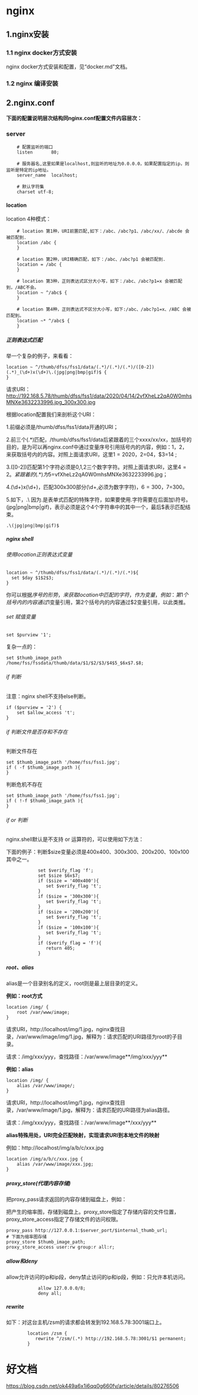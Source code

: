 # nginx

## 1.nginx安装

### 1.1 nginx docker方式安装

nginx docker方式安装和配置，见“docker.md"文档。

### 1.2 nginx 编译安装



## 2.nginx.conf

**下面的配置说明层次结构同nginx.conf配置文件内容层次：**

### server

```nginx
	# 配置监听的端口
    listen       80;
```
```nginx
    # 服务器名,这里如果是localhost,则监听的地址为0.0.0.0，如果配置指定的ip，则监听是特定的ip地址。
    server_name  localhost;
```
```nginx
	# 默认字符集
	charset utf-8;
```



#### location

location 4种模式：

```nginx
    # location 第1种，URI前置匹配,如下：/abc、/abc?p1、/abc/xx/、/abcde 会被匹配到.
    location /abc {
    }
```
```nginx
    # location 第2种，URI精确匹配，如下：/abc、/abc?p1 会被匹配到.
    location = /abc {
    }
```
```nginx
    # location 第3种，正则表达式区分大小写，如下：/abc、/abc?p1=x 会被匹配到，/ABC不会。
    location ~ ^/abc$ {
    }
```
```nginx
    # location 第4种，正则表达式不区分大小写，如下:/abc、/abc?p1=x、/ABC 会被匹配到。
    location ~* ^/abc$ {
    }
```
##### 正则表达式匹配

举一个复杂的例子，来看看：

```nginx
location ~ ^/thumb/dfss/fss1/data/(.*)/(.*)/(.*)/([0-2])(.*)_(\d+)x(\d+)\.(jpg|png|bmp|gif)$ {
}
```

请求URI：http://192.168.5.78/thumb/dfss/fss1/data/2020/04/14/2vfXheLz2qA0W0mhsMNXe3632233996.jpg_300x300.jpg

根据location配置我们来剖析这个URI：

1.前缀必须是/thumb/dfss/fss1/data开通的URI；

2.前三个(.*)匹配，/thumb/dfss/fss1/data后紧跟着的三个xxxx/xx/xx，加括号的目的，是为可以再nginx.conf中通过变量序号引用括号内的内容，例如：$1，$2，来获取括号内的内容。对照上面请求URI，这里$1=2020，$2=04，$3=14 ;

3.([0-2])匹配第1个字符必须是0,1,2三个数字字符。对照上面请求URI，这里$4=2。紧跟着的(.*)为$5=vfXheLz2qA0W0mhsMNXe3632233996.jpg；

4.(\d+)x(\d+)，匹配300x300部分(\d+,必须为数字字符)，$6=300，$7=300。

5.如下，.\ 因为.是表单式匹配的特殊字符，如果要使用.字符需要在后面加\符号。(jpg|png|bmp|gif)，表示必须是这个4个字符串中的其中一个，最后$表示匹配结束。

```
.\(jpg|png|bmp|gif)$
```

##### nginx shell

###### 使用location正则表达式变量

```
location ~ ^/thumb/dfss/fss1/data/(.*)/(.*)/(.*)${
  set $day $1$2$3;
}
```

你可以根据$序号的形势，来获取location中匹配的字符，作为变量，例如：第1个括号内的内容通过$1变量引用，第2个括号内的内容通过$2变量引用，以此类推。

###### set 赋值变量

```nginx
set $purview '1';
```

复杂一点的：

```nginx
set $thumb_image_path  /home/fss/fssdata/thumb/data/$1/$2/$3/$4$5_$6x$7.$8;
```

###### if 判断

注意：nginx shell不支持else判断。

```nginx
if ($purview = '2') {
    set $allow_access 't';
}
```

###### if 判断文件是否存和不存在

判断文件存在

```nginx
set $thumb_image_path '/home/fss/fss1.jpg';
if ( -f $thumb_image_path ){
}
```

判断危机不存在

```nginx
set $thumb_image_path '/home/fss/fss1.jpg';
if ( !-f $thumb_image_path ){
}
```

###### if or 判断

nginx.shell默认是不支持 or 运算符的，可以使用如下方法：

下面的例子：判断$size变量必须是400x400、300x300、200x200、100x100其中之一。

```nginx
            set $verify_flag 'f';
            set $size $6x$7;
            if ($size = '400x400'){
               set $verify_flag 't';
            }
            if ($size = '300x300'){
               set $verify_flag 't';
            }
            if ($size = '200x200'){
               set $verify_flag 't';
            }
            if ($size = '100x100'){
               set $verify_flag 't';
            }
            if ($verify_flag = 'f'){
               return 405;
            }

```

##### root、alias

alias是一个目录别名的定义，root则是最上层目录的定义。

**例如：root方式**

```nginx
location /img/ {
    root /var/www/image;
}
```

请求URI，http://localhost/img/1.jpg，nginx查找目录，/var/www/image/img/1.jpg，解释为：请求匹配的URI路径为root的子目录。

请求：/img/xxx/yyy，查找路径：/var/www/image**/img/xxx/yyy**

**例如：alias**

```nginx
location /img/ {
    alias /var/www/image/;
}
```

请求URI，http://localhost/img/1.jpg，nginx查找目录，/var/www/image/1.jpg，解释为：请求匹配的URI路径为alias路径。

请求：/img/xxx/yyy，查找路径：/var/www/image**/xxx/yyy**

**alias特殊用处，URI完全匹配映射，实现请求URI到本地文件的映射**

例如：http://localhost/img/a/b/c/xxx.jpg

```
location /img/a/b/c/xxx.jpg {
    alias /var/www/image/xxx.jpg;
}
```

##### proxy_store(代理内容存储)

把proxy_pass请求返回的内容存储到磁盘上，例如：

把产生的缩率图，存储到磁盘上。proxy_store指定了存储内容的文件位置，proxy_store_access指定了存储文件的访问权限。

```nginx
proxy_pass http://127.0.0.1:$server_port/$internal_thumb_url;
# 下面为缩率图存储
proxy_store $thumb_image_path;
proxy_store_access user:rw group:r all:r;
```

##### allow和deny

allow允许访问的ip和ip段，deny禁止访问的ip和ip段，例如：只允许本机访问。

```nginx
            allow 127.0.0.0/8;
            deny all;
```

##### rewrite

如下：对这台主机/zsm的请求都会转发到192.168.5.78:3001端口上。

```nginx
        location /zsm {
           rewrite ^/zsm/(.*) http://192.168.5.78:3001/$1 permanent;
        }
```



# 好文档

https://blog.csdn.net/ok449a6x1i6qq0g660fv/article/details/80276506

